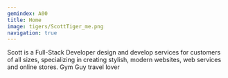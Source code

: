 ```yaml
---
gemindex: A00
title: Home
image: tigers/ScottTiger_me.png
navigation: true
---
```


Scott is a Full-Stack Developer
design and develop services for customers of all sizes, specializing in creating stylish, modern websites, web services and online stores.
Gym Guy
travel lover
